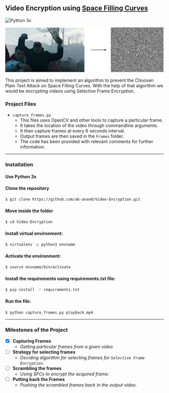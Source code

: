 ## Video Encryption using [Space Filling Curves](https://en.wikipedia.org/wiki/Space-filling_curve) 
![Python 3x](https://img.shields.io/pypi/pyversions/django?color=green&style=plastic)

<p align="center">
  <img src="img.jpg">
</p>
This project is aimed to implement an algorithm to prevent the Choosen Plain Text Attack on Space Filling Curves.  
With the help of that algorithm we would be encrypting videos using Selective Frame Encryption.


### Project Files

* `capture_frames.py` 
	* This files uses OpenCV and other tools to capture a particular frame.
	* It takes the location of the video through commandline arguments.
	* It then capture frames at every 6 seconds interval.
	* Output frames are then saved in the `Frames` folder.
	* The code has been provided with relevant comments for further information.

--- 

### Installation 

#### Use Python 3x

#### Clone the repository
```bash
$ git clone https://github.com/ab-anand/Video-Encryption.git
``` 

#### Move inside the folder
```bash
$ cd Video-Encryption
``` 

#### Install virtual environment:
```bash
$ virtualenv -p python3 envname
``` 
#### Activate the environment: 
```bash
$ source envname/bin/activate
``` 
#### Install the requirements using requirements.txt file: 
```bash
$ pip install -r requirements.txt
``` 

#### Run the file: 
```bash
$ python capture_frames.py playback.mp4
``` 


---

### Milestones of the Project

- [x] <b>Capturing Frames</b>
	- <i>Getting particular frames from a given video</i>.
- [ ] <b>Strategy for selecting frames</b>
	- <i> Deciding algorithm for selecting frames for `Selective Frame Encryption`</i>.
- [ ] <b>Scrambling the frames</b>
	- <i>Using SFCs to encrypt the acquired frame</i>.
- [ ] <b>Putting back the Frames</b>
	- <i>Pushing the scrambled frames back in the output video</i>.